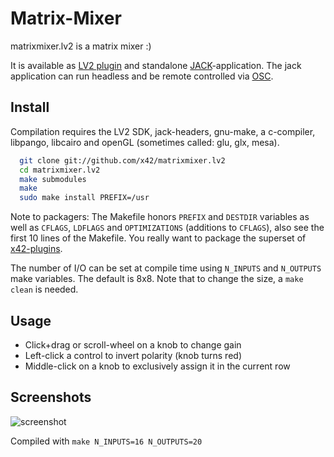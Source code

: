 Matrix-Mixer
============

matrixmixer.lv2 is a matrix mixer :)

It is available as [LV2 plugin](http://lv2plug.in/) and standalone [JACK](http://jackaudio.org/)-application.
The jack application can run headless and be remote controlled via [OSC](http://opensoundcontrol.org/).

Install
-------

Compilation requires the LV2 SDK, jack-headers, gnu-make, a c-compiler,
libpango, libcairo and openGL (sometimes called: glu, glx, mesa).

```bash
  git clone git://github.com/x42/matrixmixer.lv2
  cd matrixmixer.lv2
  make submodules
  make
  sudo make install PREFIX=/usr
```

Note to packagers: The Makefile honors `PREFIX` and `DESTDIR` variables as well
as `CFLAGS`, `LDFLAGS` and `OPTIMIZATIONS` (additions to `CFLAGS`), also
see the first 10 lines of the Makefile.
You really want to package the superset of [x42-plugins](https://github.com/x42/x42-plugins).

The number of I/O can be set at compile time using `N_INPUTS` and `N_OUTPUTS` make variables.
The default is 8x8. Note that to change the size, a `make clean` is needed.

Usage
-----
* Click+drag or scroll-wheel on a knob to change gain
* Left-click a control to invert polarity (knob turns red)
* Middle-click on a knob to exclusively assign it in the current row

Screenshots
-----------

![screenshot](https://raw.github.com/x42/matrixmixer.lv2/master/img/matrix16x20.png "MatrixMixer 16x20 GUI")

Compiled with `make N_INPUTS=16 N_OUTPUTS=20`
